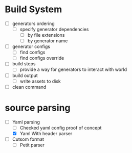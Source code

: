 # Build System
  - [ ] generators ordering
    - [ ] specify generator dependencies
      - [ ] by file extensions
      - [ ] by generator name
  - [ ] generator configs
    - [ ] find configs
    - [ ] find configs override
  - [ ] build steps
    - [ ] provide a way for generators to interact with world
  - [ ] build output
    - [ ] write assets to disk
  - [ ] clean command

# source parsing
- [ ] Yaml parsing
  - [ ] Checked yaml config proof of concept
  - [X] Yaml With header parser
- [ ] Cutsom format
  - [ ] Petit parser
